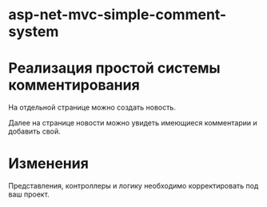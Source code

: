 # asp-net-mvc-simple-comment-system

# Реализация простой системы комментирования
На отдельной странице можно создать новость.

Далее на странице новости можно увидеть имеющиеся комментарии и добавить свой.

# Изменения
Представления, контроллеры и логику необходимо корректировать под ваш проект.
